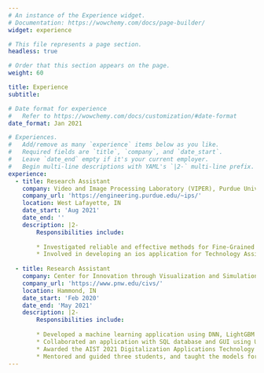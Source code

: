 ```yaml
---
# An instance of the Experience widget.
# Documentation: https://wowchemy.com/docs/page-builder/
widget: experience

# This file represents a page section.
headless: true

# Order that this section appears on the page.
weight: 60

title: Experience
subtitle:

# Date format for experience
#   Refer to https://wowchemy.com/docs/customization/#date-format
date_format: Jan 2021

# Experiences.
#   Add/remove as many `experience` items below as you like.
#   Required fields are `title`, `company`, and `date_start`.
#   Leave `date_end` empty if it's your current employer.
#   Begin multi-line descriptions with YAML's `|2-` multi-line prefix.
experience:
  - title: Research Assistant
    company: Video and Image Processing Laboratory (VIPER), Purdue University West Lafayette
    company_url: 'https://engineering.purdue.edu/~ips/'
    location: West Lafayette, IN
    date_start: 'Aug 2021'
    date_end: ''
    description: |2-
        Responsibilities include:
  
        * Investigated reliable and effective methods for Fine-Grained Visual Classification (FGVC)
        * Involved in developing an ios application for Technology Assisted Dietary Assessment (TADA)
  
  - title: Research Assistant
    company: Center for Innovation through Visualization and Simulation (CIVS), Purdue University Northwest
    company_url: 'https://www.pnw.edu/civs/'
    location: Hammond, IN
    date_start: 'Feb 2020'
    date_end: 'May 2021'
    description: |2-
        Responsibilities include:
  
        * Developed a machine learning application using DNN, LightGBM to provide steel casting temperature predictions
        * Collaborated an application with SQL database and GUI using Unity to display predictions and parameters
        * Awarded the AIST 2021 Digitalization Applications Technology Best Paper Award
        * Mentored and guided three students, and taught the models for sequential predictions
---
```

